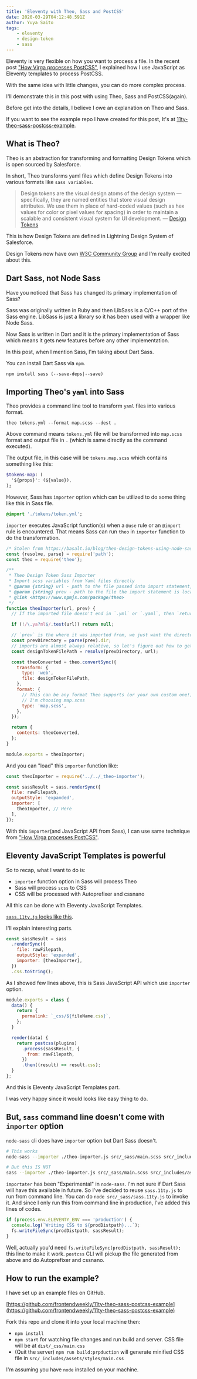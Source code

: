 ```yaml
---
title: 'Eleventy with Theo, Sass and PostCSS'
date: 2020-03-29T04:12:48.591Z
author: Yuya Saito
tags:
	- eleventy
	- design-token
	- sass
---
```


Eleventy is very flexible on how you want to process a file. In the recent post ["How Virga processes PostCSS"](/posts/2020-03-29-how-virga-processes-postcss/), I explained how I use JavaScript as Eleventy templates to process PostCSS.

With the same idea with little changes, you can do more complex process.

I'll demonstrate this in this post with using Theo, Sass and PostCSS(again).

Before get into the details, I believe I owe an explanation on Theo and Sass.

If you want to see the example repo I have created for this post, It's at [11ty-theo-sass-postcss-example](https://github.com/frontendweekly/11ty-theo-sass-postcss-example).

## What is Theo?

Theo is an abstraction for transforming and formatting Design Tokens which is open sourced by Salesforce.

In short, Theo transforms yaml files which define Design Tokens into various formats like `sass variables`.

> Design tokens are the visual design atoms of the design system — specifically, they are named entities that store visual design attributes. We use them in place of hard-coded values (such as hex values for color or pixel values for spacing) in order to maintain a scalable and consistent visual system for UI development.
> — [Design Tokens](https://www.lightningdesignsystem.com/design-tokens/)

This is how Design Tokens are defined in Lightning Design System of Salesforce.

Design Tokens now have own [W3C Community Group](https://github.com/design-tokens/community-group) and I'm really excited about this.

## Dart Sass, not Node Sass

Have you noticed that Sass has changed its primary implementation of Sass?

Sass was originally written in Ruby and then LibSass is a C/C++ port of the Sass engine. LibSass is just a library so it has been used with a wrapper like Node Sass.

Now Sass is written in Dart and it is the primary implementation of Sass which means it gets new features before any other implementation.

In this post, when I mention Sass, I'm taking about Dart Sass.

You can install Dart Sass via `npm`.

```
npm install sass (--save-deps|--save)
```

## Importing Theo's `yaml` into Sass

Theo provides a command line tool to transform `yaml` files into various format.

```
theo tokens.yml --format map.scss --dest .
```

Above command means `tokens.yml` file will be transformed into `map.scss` format and output file in `.` (which is same directly as the command executed).

The output file, in this case will be `tokens.map.scss` which contains something like this:

```sass
$tokens-map: (
  '${props}': (${value}),
);
```

However, Sass has `importer` option which can be utilized to do some thing like this in Sass file.

```sass
@import './tokens/token.yml';
```

`importer` executes JavaScript function(s) when a `@use` rule or an `@import` rule is encountered.
That means Sass can run `theo` in `importer` function to do the transformation.

```javascript
/* Stolen from https://basalt.io/blog/theo-design-tokens-using-node-sass-importer-for-any-build-method */
const {resolve, parse} = require('path');
const theo = require('theo');

/**
 * Theo Design Token Sass Importer
 * Import scss variables from Yaml files directly
 * @param {string} url - path to the file passed into import statement, i.e. `@import "design-tokens.yml";`
 * @param {string} prev - path to the file the import statement is located at, useful for calculating relative paths
 * @link <https://www.npmjs.com/package/theo>
 */
function theoImporter(url, prev) {
  // If the imported file doesn't end in `.yml` or `.yaml`, then `return null` early to tell node-sass that we're not going to do anything. It'll go on to the next function or just try to handle the import itself.

  if (!/\.ya?ml$/.test(url)) return null;

  // `prev` is the where it was imported from, we just want the directory it is in
  const prevDirectory = parse(prev).dir;
  // imports are almost always relative, so let's figure out how to get to there from here so we end up with an absolute url
  const designTokenFilePath = resolve(prevDirectory, url);

  const theoConverted = theo.convertSync({
    transform: {
      type: 'web',
      file: designTokenFilePath,
    },
    format: {
      // This can be any format Theo supports (or your own custom one!) <https://www.npmjs.com/package/theo#formats>
      // I'm choosing map.scss
      type: 'map.scss',
    },
  });

  return {
    contents: theoConverted,
  };
}

module.exports = theoImporter;
```

And you can "load" this `importer` function like:

```javascript
const theoImporter = require('../../_theo-importer');

const sassResult = sass.renderSync({
  file: rawFilepath,
  outputStyle: 'expanded',
  importer: [
    theoImporter, // Here
  ],
});
```

With this `importer`(and JavaScript API from Sass), I can use same technique from ["How Virga processes PostCSS"](/posts/2020-03-29-how-virga-processes-postcss/).

## Eleventy JavaScript Templates is powerful

So to recap, what I want to do is:

- `importer` function option in Sass will process Theo
- Sass will process `scss` to CSS
- CSS will be processed with Autoprefixer and cssnano

All this can be done with Eleventy JavaScript Templates.

[`sass.11ty.js` looks like this](https://github.com/frontendweekly/11ty-theo-sass-postcss-example/blob/master/src/_sass/sass.11ty.js).

I'll explain interesting parts.

```javascript
const sassResult = sass
  .renderSync({
    file: rawFilepath,
    outputStyle: 'expanded',
    importer: [theoImporter],
  })
  .css.toString();
```

As I showed few lines above, this is Sass JavaScript API which use `importer` option.

```javascript
module.exports = class {
  data() {
    return {
      permalink: `_css/${fileName.css}`,
    };
  }

  render(data) {
    return postcss(plugins)
      .process(sassResult, {
        from: rawFilepath,
      })
      .then((result) => result.css);
  }
};
```

And this is Eleventy JavaScript Templates part.

I was very happy since it would looks like easy thing to do.

## But, `sass` command line doesn't come with `importer` option

`node-sass` cli does have `importer` option but Dart Sass doesn't.

```bash
# This works
node-sass --importer ./theo-importer.js src/_sass/main.scss src/_includes/assets/styles/main.css

# But this IS NOT
sass --importer ./theo-importer.js src/_sass/main.scss src/_includes/assets/styles/main.css
```

`importater` has been "Experimental" in `node-sass`. I'm not sure if Dart Sass will have this available in future.
So I've decided to reuse `sass.11ty.js` to run from command line.
You can do `‌node src/_sass/sass.11ty.js` to invoke it.
And since I only run this from command line in production, I've added this lines of codes.

```javascript
if (process.env.ELEVENTY_ENV === 'production') {
  console.log(`Writing CSS to ${prodDistpath}...`);
  fs.writeFileSync(prodDistpath, sassResult);
}
```

Well, actually you'd need `fs.writeFileSync(prodDistpath, sassResult);` this line to make it work.
`postcss` CLI will pickup the file generated from above and do Autoprefixer and cssnano.

## How to run the example?

I have set up an example files on GitHub.

[https://github.com/frontendweekly/11ty-theo-sass-postcss-example](https://github.com/frontendweekly/11ty-theo-sass-postcss-example)

Fork this repo and clone it into your local machine then:

- `npm install`
- `npm start` for watching file changes and run build and server. CSS file will be at `dist/_css/main.css`
- (Quit the server) `npm run build:prpduction` will generate minified CSS file in `src/_includes/assets/styles/main.css`

I'm assuming you have `node` installed on your machine.
